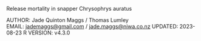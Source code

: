 Release mortality in snapper Chrysophrys auratus                         

AUTHOR:       Jade Quinton Maggs / Thomas Lumley              
EMAIL:        jademaggs@gmail.com / jade.maggs@niwa.co.nz
UPDATED:      2023-08-23
R VERSION:    v4.3.0
